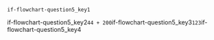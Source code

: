 ```ngMeta
if-flowchart-question5_key1
```
if-flowchart-question5_key2`44 + 200`if-flowchart-question5_key3`123`if-flowchart-question5_key4